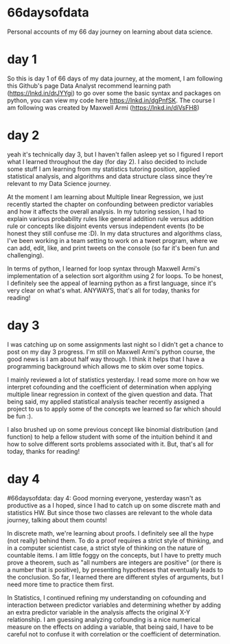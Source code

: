 # 66daysofdata
Personal accounts of my 66 day journey on learning about data science. 

# day 1 

So this is day 1 of 66 days of my data journey, at the moment, I am following this Github's page Data Analyst recommend learning path (https://lnkd.in/drJYYgi) to go over some the basic syntax and packages on python, you can view my code here https://lnkd.in/dgPnfSK. The course I am following was created by Maxwell Armi (https://lnkd.in/diVsFH8)

# day 2
yeah it's technically day 3, but I haven't fallen asleep yet so I figured I report what I learned throughout the day (for day 2). I also decided to include some stuff I am learning from my statistics tutoring position, applied statistical analysis, and algorithms and data structure class since they're relevant to my Data Science journey. 

At the moment I am learning about Multiple linear Regression, we just recently started the chapter on confounding between predictor variables and how it affects the overall analysis. In my tutoring session, I had to explain various probability rules like general addition rule versus addition rule or concepts like disjoint events versus independent events (to be honest they still confuse me :D). In my data structures and algorithms class, I've been working in a team setting to work on a tweet program, where we can add, edit, like, and print tweets on the console (so far it's been fun and challenging). 

In terms of python, I learned for loop syntax through Maxwell Armi's implementation of a selection sort algorithm using 2 for loops. To be honest, I definitely see the appeal of learning python as a first language, since it's very clear on what's what. ANYWAYS, that's all for today, thanks for reading!

# day 3
I was catching up on some assignments last night so I didn't get a chance to post on my day 3 progress. I'm still on Maxwell Armi's python course, the good news is I am about half way through. I think it helps that I have a programming background which allows me to skim over some topics.

I mainly reviewed a lot of statistics yesterday. I read some more on how we interpret cofounding and the coefficient of determination when applying multiple linear regression in context of the given question and data. That being said, my applied statistical analysis teacher recently assigned a project to us to apply some of the concepts we learned so far which should be fun :).

I also brushed up on some previous concept like binomial distribution (and function) to help a fellow student with some of the intuition behind it and how to solve different sorts problems associated with it. But, that's all for today, thanks for reading!

# day 4 
#66daysofdata: day 4: Good morning everyone, yesterday wasn't as productive as a I hoped, since I had to catch up on some discrete math and statistics HW. But since those two classes are relevant to the whole data journey, talking about them counts!

In discrete math, we're learning about proofs. I definitely see all the hype (not really) behind them. To do a proof requires a strict style of thinking, and in a computer scientist case, a strict style of thinking on the nature of countable items. I am little foggy on the concepts, but I have to pretty much prove a theorem, such as "all numbers are integers are positive" (or there is a number that is positive), by presenting hypotheses that eventually leads to the conclusion. So far, I learned there are different styles of arguments, but I need more time to practice them first. 

In Statistics, I continued refining my understanding on cofounding and interaction between predictor variables and determining whether by adding an extra predictor variable in the analysis affects the original X-Y relationship. I am guessing analyzing cofounding is a nice numerical measure on the effects on adding a variable, that being said, I have to be careful not to confuse it with correlation or the coefficient of determination.  
